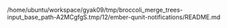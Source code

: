 /home/ubuntu/workspace/gyak09/tmp/broccoli_merge_trees-input_base_path-A2MCgfgS.tmp/12/ember-qunit-notifications/README.md